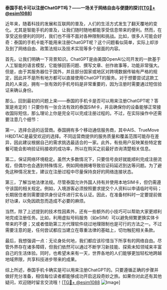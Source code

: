 **泰国手机卡可以注册ChatGPT吗？——一场关于网络自由与便捷的探讨[[TG💪+ @esim1088](https://t.me/s/esim1088)]**

近年来，随着科技的发展和互联网的普及，人们的生活方式发生了翻天覆地的变化。尤其是智能手机的普及，让我们随时随地都能享受信息带来的便利。然而，在享受这些便利的同时，我们也不得不面对各种限制和挑战。比如，很多人可能会好奇：泰国的手机卡能不能用来注册ChatGPT呢？这个问题看似简单，实际上却涉及到了网络自由、政策法规以及技术实现等多个层面的内容。

首先，让我们明确一下背景知识。ChatGPT是由美国OpenAI公司开发的一款基于人工智能的语言模型，它能够回答问题、撰写文章、创作故事等，功能非常强大。但是，由于其服务器位于国外，并且部分国家或地区对跨境数据传输有严格的规定，因此并不是所有地方都可以直接使用ChatGPT的服务。对于想要尝试这款工具的人来说，拥有一张有效的手机号码是非常重要的，因为注册时需要通过短信验证来确认身份。

那么，回到最初的问题上来——泰国的手机卡是否可以用来注册ChatGPT呢？答案是肯定的！只要你有一张合法有效的泰国SIM卡，并且确保你的设备能够正常接收国际短信，那么理论上你是完全可以完成注册过程的。不过，在实际操作中还需要注意几个细节：

第一，选择合适的运营商。泰国拥有多个移动通信服务商，其中AIS、TrueMove H和DTAC是最受欢迎的选择。不同运营商提供的服务质量和覆盖范围可能存在差异，因此建议根据自己的需求挑选最适合的一家。此外，有些用户反映某些特定套餐可能会影响验证码接收的成功率，所以在购买之前最好咨询清楚相关信息。

第二，保证网络环境稳定。虽然大多数情况下，只要信号良好就能顺利完成注册流程，但偶尔也会遇到特殊情况，例如网络拥堵导致验证码延迟到达等问题。为了避免这种情况发生，建议在注册过程中尽量保持良好的网络连接状态。

第三，了解当地法律法规。尽管泰国允许外国人持有并使用本地SIM卡，但仍需遵守该国的相关规定。例如，入境游客必须按照要求提交个人资料以申请临时号码；长期居住者则需要提供身份证件进行实名认证。因此，在准备材料时一定要提前做好功课，以免因疏忽而造成不必要的麻烦。

当然，除了上述提到的技术性因素外，还有一些额外的小技巧可以帮助大家更顺利地完成注册任务。比如，利用虚拟号码服务（如eSIM）可以避免频繁更换实体卡带来的不便；又或者借助第三方代理软件绕过地理限制也是可行的方法之一。不过需要注意的是，任何尝试都应当建立在尊重法律的基础上，切勿触犯相关条款。

最后，我想强调一点：无论身处何地，我们都应该珍惜当下所享有的网络自由。尽管外界存在诸多障碍，但我们依然可以通过不断学习新技能、探索未知领域来丰富自己的生活体验。同时，也希望未来有一天，世界各地的人们能够更加轻松地跨越地域界限，共享科技进步带来的成果。

综上所述，泰国手机卡确实是可以用来注册ChatGPT的。只要遵循正确的步骤并做好充分准备，相信每位读者都能够成功开启这段奇妙之旅。如果你对此还有其他疑问，欢迎随时留言交流哦！[[TG💪+ @esim1088](https://t.me/s/esim1088) ![Image](https://i.postimg.cc/4NQfJmqS/Snipaste-2025-05-13-00-14-12.png)]